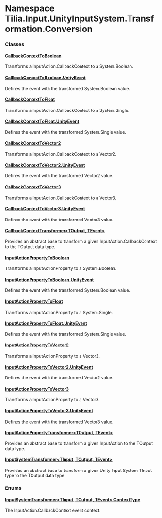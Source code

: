 # Namespace Tilia.Input.UnityInputSystem.Transformation.Conversion

### Classes

#### [CallbackContextToBoolean]

Transforms a InputAction.CallbackContext to a System.Boolean.

#### [CallbackContextToBoolean.UnityEvent]

Defines the event with the transformed System.Boolean value.

#### [CallbackContextToFloat]

Transforms a InputAction.CallbackContext to a System.Single.

#### [CallbackContextToFloat.UnityEvent]

Defines the event with the transformed System.Single value.

#### [CallbackContextToVector2]

Transforms a InputAction.CallbackContext to a Vector2.

#### [CallbackContextToVector2.UnityEvent]

Defines the event with the transformed Vector2 value.

#### [CallbackContextToVector3]

Transforms a InputAction.CallbackContext to a Vector3.

#### [CallbackContextToVector3.UnityEvent]

Defines the event with the transformed Vector3 value.

#### [CallbackContextTransformer<TOutput, TEvent>]

Provides an abstract base to transform a given InputAction.CallbackContext to the TOutput data type.

#### [InputActionPropertyToBoolean]

Transforms a InputActionProperty to a System.Boolean.

#### [InputActionPropertyToBoolean.UnityEvent]

Defines the event with the transformed System.Boolean value.

#### [InputActionPropertyToFloat]

Transforms a InputActionProperty to a System.Single.

#### [InputActionPropertyToFloat.UnityEvent]

Defines the event with the transformed System.Single value.

#### [InputActionPropertyToVector2]

Transforms a InputActionProperty to a Vector2.

#### [InputActionPropertyToVector2.UnityEvent]

Defines the event with the transformed Vector2 value.

#### [InputActionPropertyToVector3]

Transforms a InputActionProperty to a Vector3.

#### [InputActionPropertyToVector3.UnityEvent]

Defines the event with the transformed Vector3 value.

#### [InputActionPropertyTransformer<TOutput, TEvent>]

Provides an abstract base to transform a given InputAction to the TOutput data type.

#### [InputSystemTransformer<TInput, TOutput, TEvent>]

Provides an abstract base to transform a given Unity Input System TInput type to the TOutput data type.

### Enums

#### [InputSystemTransformer<TInput, TOutput, TEvent>.ContextType]

The InputAction.CallbackContext event context.

[CallbackContextToBoolean]: CallbackContextToBoolean.md
[CallbackContextToBoolean.UnityEvent]: CallbackContextToBoolean.UnityEvent.md
[CallbackContextToFloat]: CallbackContextToFloat.md
[CallbackContextToFloat.UnityEvent]: CallbackContextToFloat.UnityEvent.md
[CallbackContextToVector2]: CallbackContextToVector2.md
[CallbackContextToVector2.UnityEvent]: CallbackContextToVector2.UnityEvent.md
[CallbackContextToVector3]: CallbackContextToVector3.md
[CallbackContextToVector3.UnityEvent]: CallbackContextToVector3.UnityEvent.md
[CallbackContextTransformer<TOutput, TEvent>]: CallbackContextTransformer-2.md
[InputActionPropertyToBoolean]: InputActionPropertyToBoolean.md
[InputActionPropertyToBoolean.UnityEvent]: InputActionPropertyToBoolean.UnityEvent.md
[InputActionPropertyToFloat]: InputActionPropertyToFloat.md
[InputActionPropertyToFloat.UnityEvent]: InputActionPropertyToFloat.UnityEvent.md
[InputActionPropertyToVector2]: InputActionPropertyToVector2.md
[InputActionPropertyToVector2.UnityEvent]: InputActionPropertyToVector2.UnityEvent.md
[InputActionPropertyToVector3]: InputActionPropertyToVector3.md
[InputActionPropertyToVector3.UnityEvent]: InputActionPropertyToVector3.UnityEvent.md
[InputActionPropertyTransformer<TOutput, TEvent>]: InputActionPropertyTransformer-2.md
[InputSystemTransformer<TInput, TOutput, TEvent>]: InputSystemTransformer-3.md
[InputSystemTransformer<TInput, TOutput, TEvent>.ContextType]: InputSystemTransformer-3.ContextType.md
